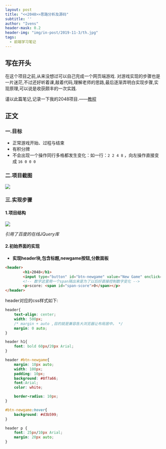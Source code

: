 ```yaml
---
layout: post
title: "<<2048>>思路分析及源码"
subtitle: ''
author: "Ivens"
header-mask: 0.2
header-img: "img/in-post/2019-11-3/th.jpg"
tags:
  - 前端学习笔记
---
```


## 写在开头

在这个项目之前,从来没想过可以自己完成一个网页端游戏. 对游戏实现的步骤也是一片迷茫,不过还好听着课,敲着代码,理解老师的思路,最后逐渐弄明白实现步骤,实现原理,可以说是收获颇丰的一次实践.

谨以此篇笔记,记录一下我的2048项目.——[教程][1]

## 正文

### 一.目标

- 正常游戏开始、过程与结束
- 有积分牌
- 不会出现一个操作同行多格都发生变化：如一行：`2 2 4 8` ，向左操作直接变成 `16 0 0 0`

### 二.项目截图

![](../../../../img/in-post/2019-11-13/a.png)

### 三.实现步骤

#### 1.项目结构

![](../../../../img/in-post/2019-11-13/b.png)

*引用了百度的在线JQuery库*

#### 2.初始界面的实现
- **实现header块,包含标题,newgame按钮,分数面板**
```html
<header>
        <h1>2048</h1>
        <input type="button" id="btn-newgame" value="New Game" onclick="newgame()">
        <!-- 数字这里用一个span隔出来是为了以后好直接控制数字变化 -->
        <p>score: <span id="span-score">0</span></p>
</header>
```

header对应的css样式如下:
```css
header{
    text-align: center;
    width: 500px;
    /* margin + auto ,目的就是兼容各大浏览器让布局居中。 */
    margin: 0 auto;
}

header h1{
    font: bold 60px/20px Arial;
}

header #btn-newgame{
    margin: 10px auto;
    width: 100px;
    padding: 10px;
    background: #8f7a66;
    font:Arial;
    color: white;

    border-radius: 10px;
}

#btn-newgame:hover{
    background: #d3b599;
}

header p {
    font: 25px/10px Arial;
    margin: 20px auto;
}
```

















[1]:https://www.imooc.com/learn/76